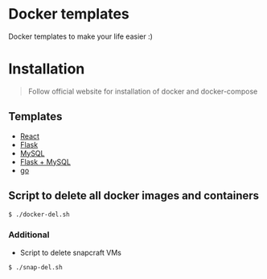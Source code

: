 # Docker templates

Docker templates to make your life easier :)

# Installation

> Follow official website for installation of docker and docker-compose

## Templates

- [React](https://github.com/TanmayPatil105/docker-files/tree/main/react-app)
- [Flask](https://github.com/TanmayPatil105/docker-files/tree/main/flask)
- [MySQL](https://github.com/TanmayPatil105/docker-files/tree/main/mysql)
- [Flask + MySQL](https://github.com/TanmayPatil105/docker-files/tree/main/flask+mysql)
- [go](https://github.com/TanmayPatil105/docker-files/tree/main/go)


## Script to delete all docker images and containers

```bash
$ ./docker-del.sh
```

### Additional

- Script to delete snapcraft VMs
```
$ ./snap-del.sh
```